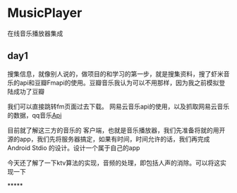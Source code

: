 # MusicPlayer
在线音乐播放器集成
## day1
搜集信息，就像别人说的，做项目的和学习的第一步，就是搜集资料，搜了虾米音乐的api和豆瓣Fmapi的使用。豆瓣音乐我认为可以不用那样，因为我之前模拟登陆成功了豆瓣<p>
我们可以直接跳转fm页面过去下载。
网易云音乐api的使用，以及抓取网易云音乐的数据，qq音乐<a href="https://www.oschina.net/code/snippet_60100_53041">Api</a><p>
目前就了解这三方的音乐的
客户端，也就是音乐播放器，我们先准备将就的用开源的app，我们先将服务器搞定，如果有时间，时间允许的话，我们再完成Android Stdio 的设计。设计一个属于自己的app
<p>
今天还了解了一下ktv算法的实现，音频的处理，即包括人声的消除。可以将这实现一下<p>
*****
  <table ><tr></tr></table>
